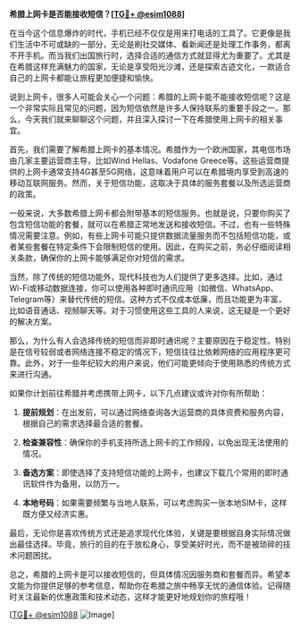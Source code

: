 **希腊上网卡是否能接收短信？[[TG💪+ @esim1088](https://t.me/s/esim1088)]**

在当今这个信息爆炸的时代，手机已经不仅仅是用来打电话的工具了。它更像是我们生活中不可或缺的一部分，无论是刷社交媒体、看新闻还是处理工作事务，都离不开手机。而当我们出国旅行时，选择合适的通信方式就显得尤为重要了。尤其是在希腊这样充满魅力的国家，无论是享受阳光沙滩，还是探索古迹文化，一款适合自己的上网卡都能让旅程更加便捷和愉快。

说到上网卡，很多人可能会关心一个问题：希腊的上网卡能不能接收短信呢？这是一个非常实际且常见的问题，因为短信依然是许多人保持联系的重要手段之一。那么，今天我们就来聊聊这个问题，并且深入探讨一下在希腊使用上网卡的相关事宜。

首先，我们需要了解希腊上网卡的基本情况。希腊作为一个欧洲国家，其电信市场由几家主要运营商主导，比如Wind Hellas、Vodafone Greece等。这些运营商提供的上网卡通常支持4G甚至5G网络，这意味着用户可以在希腊境内享受到高速的移动互联网服务。然而，关于短信功能，这取决于具体的服务套餐以及所选运营商的政策。

一般来说，大多数希腊上网卡都会附带基本的短信服务。也就是说，只要你购买了包含短信功能的套餐，就可以在希腊正常地发送和接收短信。不过，也有一些特殊情况需要注意。例如，有些上网卡可能只提供数据流量服务而不包括短信功能，或者某些套餐在特定条件下会限制短信的使用。因此，在购买之前，务必仔细阅读相关条款，确保你的上网卡能够满足你对短信的需求。

当然，除了传统的短信功能外，现代科技也为人们提供了更多选择。比如，通过Wi-Fi或移动数据连接，你可以使用各种即时通讯应用（如微信、WhatsApp、Telegram等）来替代传统的短信。这种方式不仅成本低廉，而且功能更为丰富，比如语音通话、视频聊天等。对于习惯使用这些工具的人来说，这无疑是一个更好的解决方案。

那么，为什么有人会选择传统的短信而非即时通讯呢？主要原因在于稳定性。特别是在信号较弱或者网络连接不稳定的情况下，短信往往比依赖网络的应用程序更可靠。此外，对于一些年纪较大的用户来说，他们可能更倾向于使用熟悉的传统方式来进行沟通。

如果你计划前往希腊并考虑携带上网卡，以下几点建议或许对你有所帮助：

1. **提前规划**：在出发前，可以通过网络查询各大运营商的具体资费和服务内容，根据自己的需求选择最合适的套餐。
   
2. **检查兼容性**：确保你的手机支持所选上网卡的工作频段，以免出现无法使用的情况。
   
3. **备选方案**：即使选择了支持短信功能的上网卡，也建议下载几个常用的即时通讯软件作为备用，以防万一。
   
4. **本地号码**：如果需要频繁与当地人联系，可以考虑购买一张本地SIM卡，这样既方便又经济实惠。

最后，无论你是喜欢传统方式还是追求现代化体验，关键是要根据自身实际情况做出最佳选择。毕竟，旅行的目的在于放松身心，享受美好时光，而不是被琐碎的技术问题困扰。

总之，希腊的上网卡是可以接收短信的，但具体情况因服务商和套餐而异。希望本文能为你提供足够的参考信息，帮助你在希腊之旅中畅享无忧的通信体验。记得随时关注最新的优惠政策和技术动态，这样才能更好地规划你的旅程哦！

[[TG💪+ @esim1088](https://t.me/s/esim1088) ![Image](https://i.postimg.cc/4NQfJmqS/Snipaste-2025-05-13-00-14-12.png)]